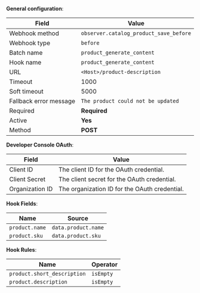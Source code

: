 **General configuration**:

Field | Value
--- | ---
Webhook method | `observer.catalog_product_save_before`
Webhook type | `before`
Batch name | `product_generate_content`
Hook name | `product_generate_content`
URL | `<Host>/product-description`
Timeout | 1000
Soft timeout | 5000
Fallback error message | `The product could not be updated`
Required | **Required**
Active | **Yes**
Method | **POST**

**Developer Console OAuth**:

Field | Value
--- | ---
Client ID | The client ID for the OAuth credential.
Client Secret | The client secret for the OAuth credential.
Organization ID | The organization ID for the OAuth credential.

**Hook Fields**:

Name | Source
--- | ---
`product.name` | `data.product.name`
`product.sku` | `data.product.sku`

**Hook Rules**:

Name | Operator
--- | ---
`product.short_description` | `isEmpty`
`product.description` | `isEmpty`
